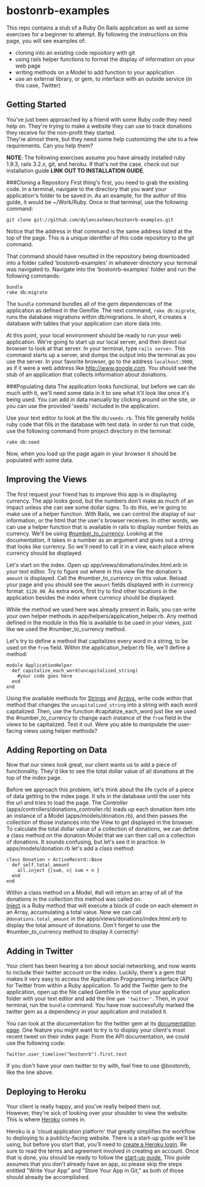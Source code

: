 bostonrb-examples
=================

This repo contains a stub of a Ruby On Rails application as well 
as some exercises for a beginner to attempt. By following the 
instructions on this page, you will see examples of:

- cloning into an existing code repository with git
- using rails helper functions to format the display of information
 on your web page
- writing methods on a Model to add function to your application
- use an external library, or gem, to interface with an outside
 service (in this case, Twitter)

Getting Started
---------------

You've just been approached by a friend with some Ruby code they
need help on. They're trying to make a website they can use to 
track donations they receive for the non-profit they started.  
They're almost there, but they need some help customizing the
site to a few requirements.  Can you help them?

__NOTE__: The following exercises assume you have already installed
ruby 1.9.3, rails 3.2.x, git, and heroku.  If that's not the case,
check out our installation guide __LINK OUT TO INSTALLATION GUIDE__.

###Cloning a Repository
First thing's first, you need to grab the existing code. In a
terminal, navigate to the directory that you want your application's
folder to be saved in.  As an example, for the author of this guide,
it would be ~/Work/Ruby.  Once in that terminal, use the following
command:

    git clone git://github.com/dylancashman/bostonrb-examples.git
    
Notice that the address in that command is the same address listed
at the top of the page.  This is a unique identifier of this code
repository to the git command.

That command should have resulted in the repository being downloaded
into a folder called 'bostonrb-examples' in whatever directory your
terminal was navigated to.  Navigate into the 'bostonrb-examples' 
folder and run the following commands:

    bundle
    rake db:migrate
    
The `bundle` command bundles all of the gem dependencies of the
application as defined in the Gemfile.  The next command, 
`rake db:migrate`, runs the database migrations within db/migrations.
In short, it creates a database with tables that your application
can store data into.

At this point, your local environment should be ready to run your
web application.  We're going to start up our local server, and then
direct our browser to look at that server.  In your terminal, type
`rails server`.  This command starts up a server, and dumps the
output into the terminal as you use the server.  In your favorite
browser, go to the address `localhost:3000`, as if it were a web 
address like http://www.google.com.  You should see the stub of an
application that collects information about donations.

###Populating data
The application looks functional, but before we can do much with it,
we'll need some data in it to see what it'll look like once it's
being used.  You can add in data manually by clicking around on the
site, or you can use the provided 'seeds' included in the application.

Use your text editor to look at the file `db/seeds.rb`.  This file
generally holds ruby code that fills in the database with test data.
In order to run that code, use the following command from project
directory in the terminal:

    rake db:seed
    
Now, when you load up the page again in your browser it should be
populated with some data.

Improving the Views
-------------------

The first request your friend has to improve this app is in displaying
currency.  The app looks good, but the numbers don't make as much of
an impact unless she can see some dollar signs.  To do this, we're
going to make use of a helper function.  With Rails, we can control
the display of our information, or the html that the user's browser
receives.  In other words, we can use a helper function that is
available in rails to display number fields as currency.  We'll be
using [#number_to_currency](http://api.rubyonrails.org/classes/ActionView/Helpers/NumberHelper.html#method-i-number_to_currency).
Looking at the documentation, it takes in a number as an argument 
and gives out a string that looks like currency.  So we'll need to 
call it in a view, each place where currency should be displayed.

Let's start on the index.  Open up app/views/donations/index.html.erb
in your text editor.  Try to figure out where in this view file the
donation's `amount` is displayed.  Call the #number_to_currency
on this value.  Reload your page and you should see the `amount`
fields displayed with in currency format: `$120.00`. As extra work, 
first try to find other locations in the application besides the 
index where currency should be displayed.  

While the method we used here was already present in Rails, you can
write your own helper methods in app/helpers/application_helper.rb.
Any method defined in the module in this file is available to be used
in your views, just like we used the #number_to_currency method.  

Let's try to define a method that capitalizes every word in a string,
to be used on the `from` field.  Within the application_helper.rb
file, we'll define a method:

    module ApplicationHelper
      def capitalize_each_word(uncapitalized_string)
        #your code goes here
      end
    end
    
Using the available methods for 
[Strings](http://corelib.rubyonrails.org/classes/String.html)
and [Arrays](http://corelib.rubyonrails.org/classes/Array.html), 
write code within that method that changes the `uncapitalized_string`
into a string with each word capitalized.  Then, use the function
 #capitalize_each_word just like we used the #number_to_currency
 to change each instance of the `from` field in the views to be
 capitalized.  Test it out.  Were you able to manipulate the 
 user-facing views using helper methods?
 
Adding Reporting on Data
------------------------

Now that our views look great, our client wants us to add a piece of
functionality.  They'd like to see the total dollar value of all
donations at the top of the index page.

Before we approach this problem, let's think about the life cycle of
a piece of data getting to the index page.  It sits in the database 
until the user hits the url and tries to load the page.  The 
Controller (apps/controllers/donations_controller.rb) loads up each
donation item into an instance of a Model (apps/models/donation.rb),
and then passes the collection of those instances into the View to
get displayed in the browser.  To calculate the total dollar value
of a collection of donations, we can define a class method on the 
donation Model that we can then call on a collection of donations.
It sounds confusing, but let's see it in practice.  In 
apps/models/donation.rb let's add a class method:

    class Donation < ActiveRecord::Base
      def self.total_amount
        all.inject {|sum, n| sum + n }
      end
    end
    
Within a class method on a Model, #all will return an array of all
of the donations in the collection this method was called on.  
[Inject](http://apidock.com/ruby/Enumerable/inject) is a Ruby method
that will execute a block of code on each element in an Array, 
accumulating a total value.  Now we can call `@donations.total_amount`
in the apps/views/donations/index.html.erb to display the total amount
of donations.  Don't forget to use the #number_to_currency method to
display it correctly!

Adding in Twitter
-----------------

Your client has been hearing a ton about social networking, and now
wants to include their twitter account on the index.  Luckily, there's
a gem that makes it very easy to access the Application Programming 
Interface (API) for Twitter from within a Ruby application.  To add
the Twitter gem to the application, open up the file called Gemfile
in the root of your application folder with your text editor and add
the line `gem 'twitter'`.  Then, in your terminal, run the `bundle`
command.  You have now successfully marked the twitter gem as a
dependency in your application and installed it.

You can look at the documentation for the twitter gem at its 
[documentation page](http://twitter.rubyforge.org/).  One feature 
you might want to try is to display your client's most recent tweet
on their index page.  From the API documentation, we could use the
following code:

    Twitter.user_timeline("bostonrb").first.text
    
If you don't have your own twitter to try with, feel free to use 
@bostonrb, like the line above.

Deploying to Heroku
-------------------

Your client is really happy, and you've really helped them out.  
However, they're sick of looking over your shoulder to view the
website.  This is where [Heroku](http://www.heroku.com/) comes in.

Heroku is a 'cloud application platform' that greatly simplifies
the workflow to deploying to a publicly-facing website.  There is a
start-up guide we'll be using, but before you start that, you'll
need to [create a Heroku login](https://api.heroku.com/signup).  Be
sure to read the terms and agreement involved in creating an account.
Once that is done, you should be ready to follow the 
[start-up guide.](https://devcenter.heroku.com/articles/rails3) This
guide assumes that you don't already have an app, so please
skip the steps entitled "Write Your App" and "Store Your App in Git,"
as both of those should already be accomplished.  